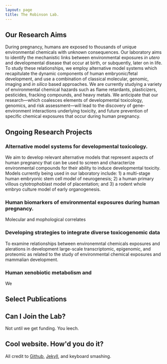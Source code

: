 ```yaml
---
layout: page
title: The Robinson Lab.
---
```

## Our Research Aims
During pregnancy, humans are exposed to thousands of unique environmental chemicals with unknown consequences. Our laboratory aims to identify the mechanistic links between environmental exposures *in utero* and developmental disease that occur at birth, or subquently, later on in life. To study these relationships, we employ alternative model systems which recapitulate the dynamic components of human embryonic/fetal development, and use a combination of classical molecular, genomic, imaging and *in silico* based approaches. We are currently studying a variety of environmental chemical hazards such as flame retardants, plasticizers, pesticides, fracking compounds, and heavy metals. We anticipate that our research—which coalesces elements of developmental toxicology, genomics, and risk assessment—will lead to the discovery of gene-environment interactions underlying toxicity, and future prevention of specific chemical exposures that occur during human pregnancy.

## Ongoing Research Projects

### Alternative model systems for developmental toxicology. 
We aim to develop relevant alternative models that represent aspects of human pregnancy that can be used to screen and characterize environmental compounds for their ability to induce developmental toxicity. Models currently being used in our laboratory include: 1) a multi-stage human embryonic stem cell model of neurogenesis; 2) a human primary villous cytotrophoblast model of placentation; and 3) a rodent whole embryo culture model of early organogenesis. 

### Human biomarkers of environmental exposures during human pregnancy.
Molecular and mophological correlates

### Developing strategies to integrate diverse toxicogenomic data 
To examine relationships between environemntal chemicals exposures and alerations in development large-scale transcriptomic, epigenomic, and proteomic  as related to the study of environmental chemical exposures and mammalian development. 

### Human xenobiotic metabolism and 
We 

## Select Publications



## Can I Join the Lab?

Not until we get funding. You leech.

## Cool website. How'd you do it?

All credit to [Github](https://github.com/), [Jekyll](https://jekyllrb.com/), and keyboard smashing.



